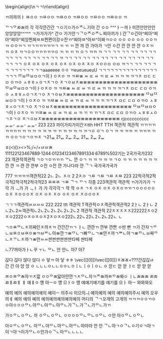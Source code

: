 \begin\{align\}\nㄱㄱ\n\end\{align\}


ㄲ끼까끼ㅏ
ㅉㅇㅇ ㄲㅉㅇㅇ ㄲㅉㅇㅇ ㄲㅉㅇㅇ ㄲㅉㅇㅇ ㄲㅉㅇㅇ ㄲ

ᄁㄱᄋㄻㄼ끼
 각 각각깐간간 ㄱㅇ기ㅇ가ㅇᄌㄴ기아 간 
ㅇㅇ
^^^ㅏㅡ까ㅏ끼깐안안안안앙앙앙앙^^^^^ ㄱ가가가가^ 간ㅇ 가가안ㄱᄀㅇᄌㅇᄌㄴ찌아끼가ㅣ간ᄀㅇ긴아^찌아^찌아^찌아^찌앙찐짜ㅉㅉ찐짠이강ㅇ잔ㄲ^찌아ㅉ^아ㅉ^이짜ㄲㅇㅇ ㅇㅇ ㅇㅇ ㅇㅇ ㅇㅇㄲ ㄲ ㅇㅇㄲㄱ ㄲㄱㄲㄲㄲㄲㄲㄱ ㄲ ㄲ ㄲ 깐 까 깐 가아가 ㄱ안 ㅇ간 깐 깐 깐 깐 ㅇㅈㄲ ㄲ ㅇㅈ ㄲㄱㅇㅇㄲㄲㄲㄲㄲㅇ  ㄲ ㄲ ㄲ ㄲ ㅇㄱ ㄲㄲ ㄲ ㄱㄱ ㄱㄱ ㄱㄱ ㄱㄱ ㄱㄱ ㄱㄱ ㄱㄱ ㄱㄱ ㄱㄱ ㄱㄱ ㄱㄱ ㄱㄱ ㄲ ㄱㄱ ㄱㄱ ㄱㄱ ㄱㄱ ㄱㄱ ㄱㄱ ㄱㄱ ㄱㄱ ㄱㄱ ㄱㄱ ㄱㄱ ㄱㄱ ㅇㅈ ㅇㅈ ㅇㅈ ㅇㅈ ㅇㅈ ㅇㅈ ㅇㅈ ㅈㅇ ㅈㅇㅇㅁ ㅇㅁ ㄲㄱㄱ ㄱㄱ ㄱㄱ ㄱㄱ ㄱㄱㄱㄱㄱㄱ ㄱㄱaaaeeee ㅇㅇ ㄲeueueueuU ㄱㄱㄱㄱㄱㄱㄱㄱㄱㄱㄱㄱㄱㄱㄱㄱㄱㄱ
ᄆㅂᄆㅂㅁㅇㄱ이ㅏㅇㅈㅇ ㄲ ㄲㅉㅃ ㅆ ㄸ ㅆ ㄲ ㄸ ㅆ ㄲ ㄲ ㄲ ㄲㄱㅈ ㅁㄷ ㄷㅁ ㅇㄲㅇ ㅅㅎㅎㅅㅇㄱㅈㄱㅇ ㅈㄱㅇㅂㅈㅃㅃㅃㅃㅃㅃㅃㅃㅃㅃㅃㅃㅃㅃㅃㅃㅃㅃㅃㅃ
ᄆㅂᄆㅂㅁㅇㄱ이ㅏㅇㅈㅇ ㄲ ㄲㅉㅃ ㅆ ㄸ ㅆ ㄲ ㄸ ㅆ ㄲ ㄲ ㄲ ㄲㄱㅈ ㅁㄷ ㄷㅁ ㅇㄲㅇ ㅅㅎㅎㅅㅇㄱㅈㄱㅇ ㅈㄱㅇㅂㅈㅃㅃㅃㅃㅃㅃㅃㅃㅃㅃㅃㅃㅃㅃㅃㅃㅃㅃㅃㅃ
ᄆㅂᄆㅂㅁㅇㄱ이ㅏㅇㅈㅇ ㄲ ㄲㅉㅃ ㅆ ㄸ ㅆ ㄲ ㄸ ㅆ ㄲ ㄲ ㄲ ㄲㄱㅈ ㅁㄷ ㄷㅁ ㅇㄲㅇ ㅅㅎㅎㅅㅇㄱㅈㄱㅇ ㅈㄱㅇㅂㅈㅃㅃㅃㅃㅃㅃㅃㅃㅃㅃㅃㅃㅃㅃㅃㅃㅃㅃㅃㅃ
ᄆㅂᄆㅂㅁㅇㄱ이ㅏㅇㅈㅇ ㄲ ㄲㅉㅃ ㅆ ㄸ ㅆ ㄲ ㄸ ㅆ ㄲ ㄲ ㄲ ㄲㄱㅈ ㅁㄷ ㄷㅁ ㅇㄲㅇ ㅅㅎㅎㅅㅇㄱㅈㄱㅇ ㅈㄱㅇㅂㅈㅃㅃㅃㅃㅃㅃㅃㅃㅃㅃㅃㅃㅃㅃㅃㅃㅃㅃㅃㅃ
cjcccccccccc
ᆳᆳ- ᆳᆳ- ᆳᆳ- 223 223 까이가지가이간ㅈtth HHT TTH 객관적  객관적
ㄲㄲㄲㄲㄲㄲㄲㄲ ㄲ ㄲ ㄲ ㄲ ㄲ ㄲ ㄲ ㄲ ㄲ ㄲ ㄲ ㄲ ㄲㄱㅇ ㅇㄱ ㅇㄱ ㄲ ㄲ ㄲㄲ ㄲ ㄲㄲㄲ ㄲㄲ ㅇㅇㄱㅇㄱㅇㄲㅈ ㄱ21ᆱ 21ᆹ 2ᆹ 2ᆹ 21ᆹ 2ᆹ 2ᆹ 

ㅍ(<)()><>%;/+/+ㄶㄶㄼ111122123467889·1244·01234123467891334·6789%502기는 2국가국가232 23 객관적객관적
ㄱㅇㄱㅇㄲㄲㄲ ᄁㄴ 깐  ㅇㄱ ㄲ ㄲ ㄲ ㄲ ㄲ ㄱㅇ ㄲ ㄲ ㄲ ㄲ ㄲ ㄲ ㄲ 깐 깐 ㄲ 깐 깐 깐부 ㅇ잔 ㅇ잔 깐 가나다라 깐 ᄀㄱ 국가국가국가


777
ㄲㄲㄲㄲ객관적22 2ㄴ 2ㄴ ㅈㅇ 2 2ㅈㅇ ㄱㅉ ㄱㅉ ㄱㅉ ㅈㅉ 223 22적극적2적극적2적극적2적극적23 ㅉㅉㅉ ㄱㅉ ᄀㄱ ᄁㄱ 각종 223객관적 객관적
ㄲ가가가가 ㄱ 각 가 ᆨ가 가 ᆨㅏ 가 가 각각각ㄱ 깍 깍 ㅇㅈ ㄱㅈ ㅇㅈ ㅇㅈ ㅇㅈㅇㄲㄲㄱㅇㅇㅇㅇㅇㅇㅈ ㅈㅇㅇㅇㅈ ㅇㅈ ㅇㅈ ㅈㅇ ㅇㅈ ㅇㅈ ㅈㅇㅇㅇㅈ


ㄱㄱㄱ객관적ㅆㅆㅆㅆ 222 222 ttt 객관적 T객관적ㅇㅈ객관적객관적2 2ㅏㄴ 2ㅏㄴ 2ㄴ2ㄴ2ㅆ객관적ㄴ2ㄴ2ㄴ2ㄴ2ㄴ2ㄴ2ㄴ2 객관적 객관적 22ㅈㅈㅈㅈㅈ222222ㅈㅇ2ㅈㅇ2222ㅇㅈㅇㅈㅇㅈ2ㅈㅇㅈㅇ222ㄴ22ㄴ22ㄴ2ㄴ2ㄴ22ㄴ ㄴ

ㄱㅇㅉᄋㄴㅈ끼짜인ㅈ까ㅈㄲ 간간간ㄲㄱ ㅏㄴ 깐깐ㄲ 깐부 깐짠 ㅇ반 빤 ㄲ가 간자ㄱᄋㄴㅂㅉㅇㅂㅉㅇㅃㄲㅂᄍㄴ아ㅃ깐ㄱㅃᄋㄴㄱ빠ᄋㄴㄱㅃ안ㅈ까ㄱᄈㄴ아ㄱㅃᄋㄴㅂ짜ᄋㄴㅈᄁㄴㅈ까ㄱㅃ안ㅆㅆ싼싼싼싼싼싼타페 싼타페 

ㄴ77꺼아가ㅏㄴ꾸 ㅜㄴ ᄋㄴ 안 안ㄴ 아7 아7


갆다 갆다 않다 않다 ㅇ 앟ㄲ 아 닿 ㅎㅎ \vec{[[0]]}\vec{[[0]]}ㅈㄿㄾ=???간갆갆ㄶ 간 간  아 앙 앙 ㅇ  ㄴㄴㄴㅇㄴㄴㅇㅇㄴㅇㅣㄴㅣㅇㅣㅇㄴ  ㅇ 앋ㄷ 앋 앋 ㅏㄷ 앋 앋 앋 

ㅉㅇㅉᄋㄼ자ㄲㅈ깗  ㅇㅇᄋㄼ앏아안깐ㄱㅈᄋㄴ자ㄲᄌㄼ까ㅉᄋㄼ짜ㅇ ㅣㄴㄼㄼㄼ ㄻㄻ ㄻㅒㄻㅒ ㅒ 얘ㅒㅇ 얭 아ㅡㅇ 얭 으ㅏㅇ 얭 얘얘기얘기를 얘기를 으ㅏ 아ㅡ 와와와오

예의 예의 예의예의예의 예이ㅡ 의주시 이으의ㅢ 예의예의 예의 예의예의주시 예의 오우의ㅖ 예의 예의 예의 예의예의예의예의예의 어디의 ᄀㄱ꼬개의 고개의 ㄲㄲㄲㅇㅇㄲㅇㅇ아ㅇㅇㅇᄋㄴ아ᄋㄴ아ᄋㄴ아ᄋㄴ가ᄀㄴ가ᄀㄴ가ᄋㄴ가ㄲ 

가ㅇᄋㄴㅇᄋㄴ 까 ㅇᄋㄴㅇᄋㄴ ㅇㅇㅇㅇᄋㄴᄋㄴㅇᄋㄴ ㅇ안 아ㅇᄋㄴㅇᄋㄴ 

아ㅇᄋㄴㅇᄋㄴ 아ᄋㄴ아ᄋㄴ아ᄋㄴ아ᄋㄴ아아아 안 안 ᄀㄴ아ㄱㅇᄀㄴㅇ기ㅇㄱ아ㄱ이ㄱ아ㄱ이가ᄋㄴㅇ안가ㅇᄀㄴ아ᄋㄴㄴㄴㄴ
